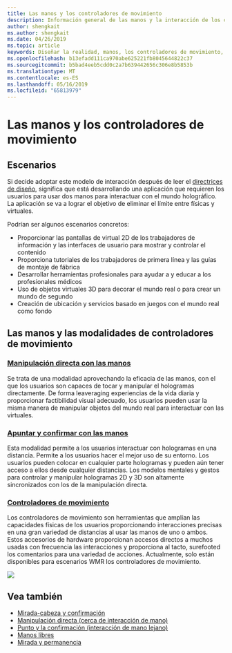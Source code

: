 ```yaml
---
title: Las manos y los controladores de movimiento
description: Información general de las manos y la interacción de los controladores de movimiento
author: shengkait
ms.author: shengkait
ms.date: 04/26/2019
ms.topic: article
keywords: Diseñar la realidad, manos, los controladores de movimiento, interacción, mixta
ms.openlocfilehash: b13efadd111ca970abe625221fb8045644822c37
ms.sourcegitcommit: b5bad4eeb5cdd0c2a7b639442656c306e8b5853b
ms.translationtype: MT
ms.contentlocale: es-ES
ms.lasthandoff: 05/16/2019
ms.locfileid: "65813979"
---
```

# <a name="hands-and-motion-controllers"></a>Las manos y los controladores de movimiento
## <a name="scenarios"></a>Escenarios
Si decide adoptar este modelo de interacción después de leer el [directrices de diseño](interaction-fundamentals.md), significa que está desarrollando una aplicación que requieren los usuarios para usar dos manos para interactuar con el mundo holográfico. La aplicación se va a lograr el objetivo de eliminar el límite entre físicas y virtuales.

Podrían ser algunos escenarios concretos:
* Proporcionar las pantallas de virtual 2D de los trabajadores de información y las interfaces de usuario para mostrar y controlar el contenido
* Proporciona tutoriales de los trabajadores de primera línea y las guías de montaje de fábrica
* Desarrollar herramientas profesionales para ayudar a y educar a los profesionales médicos  
* Uso de objetos virtuales 3D para decorar el mundo real o para crear un mundo de segundo 
* Creación de ubicación y servicios basado en juegos con el mundo real como fondo

## <a name="hands-and-motion-controllers-modalities"></a>Las manos y las modalidades de controladores de movimiento
### <a name="direct-manipulation-with-handsdirect-manipulationmd"></a>[Manipulación directa con las manos](direct-manipulation.md)
Se trata de una modalidad aprovechando la eficacia de las manos, con el que los usuarios son capaces de tocar y manipular el hologramas directamente. De forma leaveraging experiencias de la vida diaria y proporcionar factibilidad visual adecuado, los usuarios pueden usar la misma manera de manipular objetos del mundo real para interactuar con las virtuales.   

### <a name="point-and-commit-with-handspoint-and-commitmd"></a>[Apuntar y confirmar con las manos](point-and-commit.md)
Esta modalidad permite a los usuarios interactuar con hologramas en una distancia. Permite a los usuarios hacer el mejor uso de su entorno. Los usuarios pueden colocar en cualquier parte hologramas y pueden aún tener acceso a ellos desde cualquier distancias. Los modelos mentales y gestos para controlar y manipular hologramas 2D y 3D son altamente sincronizados con los de la manipulación directa.

### <a name="motion-controllersmotion-controllersmd"></a>[Controladores de movimiento](motion-controllers.md)
Los controladores de movimiento son herramientas que amplían las capacidades físicas de los usuarios proporcionando interacciones precisas en una gran variedad de distancias al usar las manos de uno o ambos. Estos accesorios de hardware proporcionan accesos directos a muchos usadas con frecuencia las interacciones y proporciona al tacto, surefooted los comentarios para una variedad de acciones. Actualmente, solo están disponibles para escenarios WMR los controladores de movimiento. 

![](images/Hands-and-controllers-720px.jpg)<br>

## <a name="see-also"></a>Vea también
* [Mirada-cabeza y confirmación](gaze-and-commit.md)
* [Manipulación directa (cerca de interacción de mano)](direct-manipulation.md)
* [Punto y la confirmación (interacción de mano lejano)](point-and-commit.md)
* [Manos libres](hands-free.md)
* [Mirada y permanencia](gaze-targeting.md)
